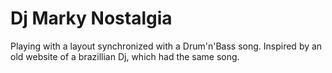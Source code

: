 # Dj Marky Nostalgia
Playing with a layout synchronized with a Drum'n'Bass song. Inspired by an old website of a brazillian Dj, which had the same song.
